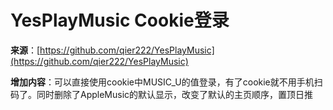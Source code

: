 # YesPlayMusic Cookie登录

**来源**：[https://github.com/qier222/YesPlayMusic](https://github.com/qier222/YesPlayMusic)

**增加内容**：可以直接使用cookie中MUSIC_U的值登录，有了cookie就不用手机扫码了。同时删除了AppleMusic的默认显示，改变了默认的主页顺序，置顶日推